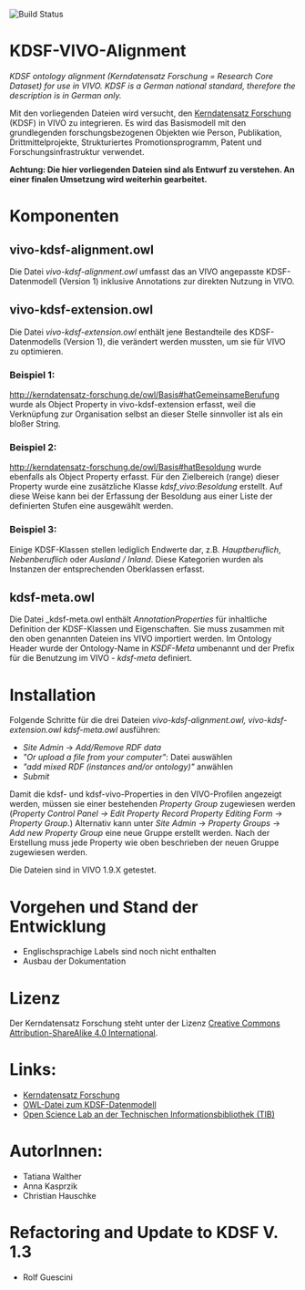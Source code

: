 ![Build Status](https://github.com/BUA-VIVO/VIVO-KDSF-Integration/workflows/CI/badge.svg)
# KDSF-VIVO-Alignment

_KDSF ontology alignment (Kerndatensatz Forschung = Research Core Dataset) for use in VIVO. KDSF is a German national standard, therefore the description is in German only._

Mit den vorliegenden Dateien wird versucht, den [Kerndatensatz Forschung](http://kerndatensatz-forschung.de/) (KDSF) in VIVO zu integrieren. Es wird das Basismodell mit den grundlegenden forschungsbezogenen Objekten wie Person, Publikation, Drittmittelprojekte, Strukturiertes Promotionsprogramm, Patent und Forschungsinfrastruktur verwendet.

**Achtung: Die hier vorliegenden Dateien sind als Entwurf zu verstehen. An einer finalen Umsetzung wird weiterhin gearbeitet.**

# Komponenten
## vivo-kdsf-alignment.owl
Die Datei _vivo-kdsf-alignment.owl_ umfasst das an VIVO angepasste KDSF-Datenmodell (Version 1) inklusive Annotations zur direkten Nutzung in VIVO.

## vivo-kdsf-extension.owl
Die Datei _vivo-kdsf-extension.owl_ enthält jene Bestandteile des KDSF-Datenmodells (Version 1), die verändert werden mussten, um sie für VIVO zu optimieren. 

### Beispiel 1: 
http://kerndatensatz-forschung.de/owl/Basis#hatGemeinsameBerufung wurde als Object Property in vivo-kdsf-extension erfasst, weil die Verknüpfung zur Organisation selbst an dieser Stelle sinnvoller ist als ein bloßer String.
 
### Beispiel 2: 
http://kerndatensatz-forschung.de/owl/Basis#hatBesoldung wurde ebenfalls als Object Property erfasst. Für den Zielbereich (range) dieser Property wurde eine zusätzliche Klasse _kdsf_vivo:Besoldung_ erstellt. Auf diese Weise kann bei der Erfassung der Besoldung aus einer Liste der definierten Stufen eine ausgewählt werden.

### Beispiel 3:
Einige KDSF-Klassen stellen lediglich Endwerte dar, z.B. _Hauptberuflich_, _Nebenberuflich_ oder _Ausland / Inland_. Diese Kategorien wurden als Instanzen der entsprechenden Oberklassen erfasst.

## kdsf-meta.owl
Die Datei _kdsf-meta.owl enthält _AnnotationProperties_ für inhaltliche Definition der KDSF-Klassen und Eigenschaften. Sie muss zusammen mit den oben genannten Dateien ins VIVO importiert werden. Im Ontology Header wurde der Ontology-Name in _KSDF-Meta_ umbenannt und der Prefix für die Benutzung im VIVO - _kdsf-meta_ definiert.

# Installation
Folgende Schritte für die drei Dateien _vivo-kdsf-alignment.owl, vivo-kdsf-extension.owl kdsf-meta.owl_ ausführen:

* _Site Admin_ → _Add/Remove RDF data_
 * _"Or upload a file from your computer"_: Datei auswählen
 * _"add mixed RDF (instances and/or ontology)"_ anwählen
 * _Submit_

Damit die kdsf- und kdsf-vivo-Properties in den VIVO-Profilen angezeigt werden, müssen sie einer bestehenden _Property Group_ zugewiesen werden (_Property Control Panel → _Edit Property Record_ Property Editing Form_ → _Property Group_.) Alternativ kann unter _Site Admin_ → _Property Groups_ → _Add new Property Group_ eine neue Gruppe erstellt werden. Nach der Erstellung muss jede Property wie oben beschrieben der neuen Gruppe zugewiesen werden.

Die Dateien sind in VIVO 1.9.X getestet.

# Vorgehen und Stand der Entwicklung
* Englischsprachige Labels sind noch nicht enthalten
* Ausbau der Dokumentation

# Lizenz
Der Kerndatensatz Forschung steht unter der Lizenz [Creative Commons Attribution-ShareAlike 4.0 International](https://creativecommons.org/licenses/by-sa/4.0/).

# Links:
* [Kerndatensatz Forschung](http://www.kerndatensatz-forschung.de/)
* [OWL-Datei zum KDSF-Datenmodell](http://www.kerndatensatz-forschung.de/version1/technisches_datenmodell/owl.html)
* [Open Science Lab an der Technischen Informationsbibliothek (TIB) ](https://www.tib.eu/de/forschung-entwicklung/open-science/)

# AutorInnen: 
* Tatiana Walther
* Anna Kasprzik
* Christian Hauschke

# Refactoring and Update to KDSF V. 1.3
* Rolf Guescini
